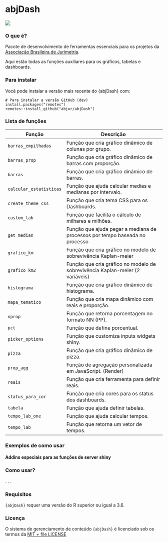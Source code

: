
<!-- README.md is generated from README.Rmd. Please edit that file -->

# abjDash

![](https://img.shields.io/badge/package-construction-yellow)

### O que é?

Pacote de desenvolvimento de ferramentas essenciais para os projetos da
[Associação Brasileira de Jurimetria](https://abj.org.br/).

Aqui estão todas as funções auxiliares para os gráficos, tabelas e
dashboards.

### Para instalar

Você pode instalar a versão mais recente do {abjDash} com:

    # Para instalar a versão GitHub (dev)
    install.packages("remotes")
    remotes::install_github("abjur/abjDash")

### Lista de funções

| Função                  | Descrição                                                                     |
|-------------------------|-------------------------------------------------------------------------------|
| `barras_empilhadas`     | Função que cria gráfico dinâmico de colunas por grupo.                        |
| `barras_prop`           | Função que cria gráfico dinâmico de barras com proporção.                     |
| `barras`                | Função que cria gráfico dinâmico de barras.                                   |
| `calcular_estatisticas` | Função que ajuda calcular medias e medianas por intervalo.                    |
| `create_theme_css`      | Função que cria tema CSS para os Dashboards.                                  |
| `custom_lab`            | Função que facilita o cálculo de milhares e milhões.                          |
| `get_median`            | Função que ajuda pegar a mediana de processos por tempo baseada no processo   |
| `grafico_km`            | Função que cria gráfico no modelo de sobrevivência Kaplan-meier               |
| `grafico_km2`           | Função que cria gráfico no modelo de sobrevivência Kaplan-meier (2 variáveis) |
| `histograma`            | Função que cria gráfico dinâmico de histograma.                               |
| `mapa_tematico`         | Função que cria mapa dinâmico com reais e proporção.                          |
| `nprop`                 | Função que retorna porcentagem no formato NN (PP).                            |
| `pct`                   | Função que define porcentual.                                                 |
| `picker_options`        | Função que customiza inputs widgets shiny.                                    |
| `pizza`                 | Função que cria gráfico dinâmico de pizza.                                    |
| `prop_agg`              | Função de agregação personalizada em JavaScript. (Render)                     |
| `reais`                 | Função que cria ferramenta para definir reais.                                |
| `status_para_cor`       | Função que cria cores para os status dos dashboards.                          |
| `tabela`                | Função que ajuda definir tabelas.                                             |
| `tempo_lab_one`         | Função que ajuda calcular tempos.                                             |
| `tempo_lab`             | Função que retorna um vetor de tempos.                                        |

### Exemplos de como usar

#### Addins especiais para as funções de server shiny

### Como usar?

. . .

### Requisitos

`{abjDash}` requer uma versão do R superior ou igual a 3.6.

### Licença

O sistema de gerenciamento de conteúdo `{abjDash}` é licenciado sob os
termos da [MIT + file
LICENSE](https://github.com/abjur/abjDash/blob/master/LICENSE)
